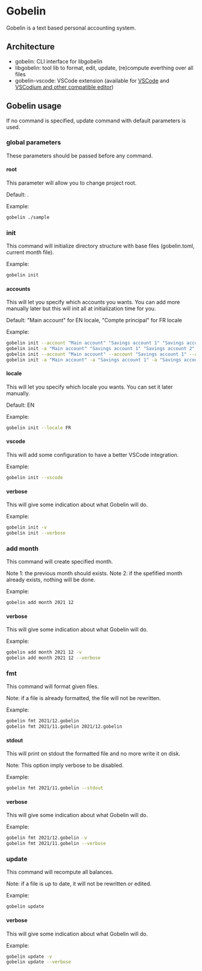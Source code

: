 # Gobelin
Gobelin is a text based personal accounting system.

## Architecture

- gobelin: CLI interface for libgobelin
- libgobelin: tool lib to format, edit, update, (re)compute everthing over all files
- gobelin-vscode: VSCode extension (available for [VSCode](https://marketplace.visualstudio.com/items?itemName=kuroidoruido.gobelin-vscode) and [VSCodium and other compatible editor](https://open-vsx.org/extension/kuroidoruido/gobelin-vscode))

## Gobelin usage

If no command is specified, update command with default parameters is used.

### global parameters

These parameters should be passed before any command.

#### root

This parameter will allow you to change project root.

Default: .

Example:

```sh
gobelin ./sample
```

### init

This command will initialize directory structure with base files (gobelin.toml, current month file).

Example:

```sh
gobelin init
```

#### accounts

This will let you specify which accounts you wants. You can add more manually later but this will init all at initialization time for you.

Default: "Main account" for EN locale, "Compte principal" for FR locale

Example:

```sh
gobelin init --account "Main account" "Savings account 1" "Savings account 2" "Shared account"
gobelin init -a "Main account" "Savings account 1" "Savings account 2" "Shared account"
gobelin init --account "Main account" --account "Savings account 1" --account "Savings account 2" --account "Shared account"
gobelin init -a "Main account" -a "Savings account 1" -a "Savings account 2" -a "Shared account"
```
#### locale

This will let you specify which locale you wants. You can set it later manually.

Default: EN

Example:

```sh
gobelin init --locale FR
```

#### vscode

This will add some configuration to have a better VSCode integration.

Example:

```sh
gobelin init --vscode
```

#### verbose

This will give some indication about what Gobelin will do.

Example:

```sh
gobelin init -v
gobelin init --verbose
```

### add month

This command will create specified month.

Note 1: the previous month should exists.
Note 2: if the spefified month already exists, nothing will be done.

Example:

```sh
gobelin add month 2021 12
```

#### verbose

This will give some indication about what Gobelin will do.

Example:

```sh
gobelin add month 2021 12 -v
gobelin add month 2021 12 --verbose
```


### fmt

This command will format given files.

Note: if a file is already formatted, the file will not be rewritten.

Example:

```sh
gobelin fmt 2021/12.gobelin
gobelin fmt 2021/11.gobelin 2021/12.gobelin
```

#### stdout

This will print on stdout the formatted file and no more write it on disk. 

Note: This option imply verbose to be disabled.

Example:

```sh
gobelin fmt 2021/11.gobelin --stdout
```

#### verbose

This will give some indication about what Gobelin will do.

Example:

```sh
gobelin fmt 2021/12.gobelin -v
gobelin fmt 2021/11.gobelin --verbose
```

### update

This command will recompute all balances.

Note: if a file is up to date, it will not be rewritten or edited.

Example:

```sh
gobelin update
```

#### verbose

This will give some indication about what Gobelin will do.

Example:

```sh
gobelin update -v
gobelin update --verbose
```

